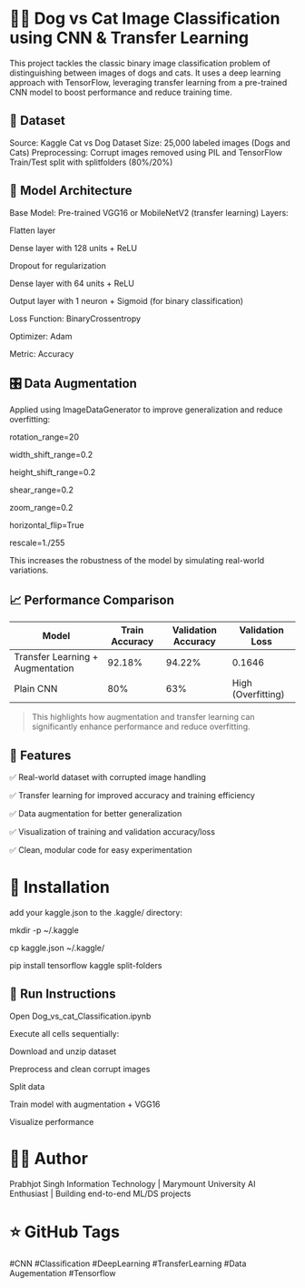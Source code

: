 
# 🐶🐱 Dog vs Cat Image Classification using CNN & Transfer Learning

This project tackles the classic binary image classification problem of distinguishing between images of dogs and cats. It uses a deep learning approach with TensorFlow, leveraging transfer learning from a pre-trained CNN model to boost performance and reduce training time.
## 📂 Dataset

Source: Kaggle Cat vs Dog Dataset
Size: 25,000 labeled images (Dogs and Cats)
Preprocessing:
Corrupt images removed using PIL and TensorFlow
Train/Test split with splitfolders (80%/20%)
## 🧠 Model Architecture
Base Model: Pre-trained VGG16 or MobileNetV2 (transfer learning)
Layers:

Flatten layer

Dense layer with 128 units + ReLU

Dropout for regularization

Dense layer with 64 units + ReLU

Output layer with 1 neuron + Sigmoid (for binary classification)

Loss Function: BinaryCrossentropy

Optimizer: Adam

Metric: Accuracy
## 🎛️ Data Augmentation

Applied using ImageDataGenerator to improve generalization and reduce overfitting:

rotation_range=20

width_shift_range=0.2

height_shift_range=0.2

shear_range=0.2

zoom_range=0.2

horizontal_flip=True

rescale=1./255

This increases the robustness of the model by simulating real-world variations.
## 📈 Performance Comparison


| Model                             | Train Accuracy | Validation Accuracy | Validation Loss     |
|----------------------------------|----------------|----------------------|----------------------|
| Transfer Learning + Augmentation | 92.18%         | 94.22%               | 0.1646               |
| Plain CNN                        | 80%            | 63%                  | High (Overfitting)   |

> This highlights how augmentation and transfer learning can significantly enhance performance and reduce overfitting.

## 🚀 Features
✅ Real-world dataset with corrupted image handling

✅ Transfer learning for improved accuracy and training 
efficiency

✅ Data augmentation for better generalization

✅ Visualization of training and validation accuracy/loss

✅ Clean, modular code for easy experimentation


# 🧪 Installation


add your kaggle.json to the .kaggle/ directory:

mkdir -p ~/.kaggle

cp kaggle.json ~/.kaggle/

pip install tensorflow kaggle split-folders

## 🏁 Run Instructions

Open Dog_vs_cat_Classification.ipynb

Execute all cells sequentially:

Download and unzip dataset

Preprocess and clean corrupt images

Split data

Train model with augmentation + VGG16

Visualize performance
# 👨‍💻 Author
Prabhjot Singh  Information Technology | Marymount University AI Enthusiast | Building end-to-end ML/DS projects


# ⭐ GitHub Tags

#CNN #Classification #DeepLearning #TransferLearning #Data Augementation #Tensorflow
